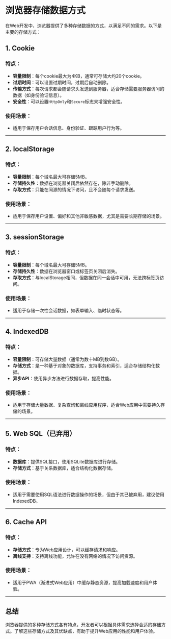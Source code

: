 # 浏览器存储数据方式

在Web开发中，浏览器提供了多种存储数据的方式，以满足不同的需求。以下是主要的存储方式：

## 1. Cookie

### 特点：
- **容量限制**：每个cookie最大为4KB，通常可存储大约20个cookie。
- **过期时间**：可以设置过期时间，过期后自动删除。
- **传输方式**：每次请求都会随请求头发送到服务器，适合存储需要服务器访问的数据（如身份验证信息）。
- **安全性**：可以设置`HttpOnly`和`Secure`标志来增强安全性。

### 使用场景：
- 适用于保存用户会话信息、身份验证、跟踪用户行为等。

---

## 2. localStorage

### 特点：
- **容量限制**：每个域名最大可存储5MB。
- **存储持久性**：数据在浏览器关闭后依然存在，除非手动删除。
- **存取方式**：只能在同源的情况下访问，且不会随每个请求发送。

### 使用场景：
- 适用于保存用户设置、偏好和其他非敏感数据，尤其是需要长期存储的场景。

---

## 3. sessionStorage

### 特点：
- **容量限制**：每个域名最大可存储5MB。
- **存储持久性**：数据在浏览器窗口或标签页关闭后消失。
- **存取方式**：与localStorage相同，但数据在同一会话中可用，无法跨标签页访问。

### 使用场景：
- 适用于存储一次性会话数据，如表单输入、临时状态等。

---

## 4. IndexedDB

### 特点：
- **容量限制**：可存储大量数据（通常为数十MB到数GB）。
- **存储方式**：是一种基于对象的数据库，支持事务和索引，适合存储结构化数据。
- **异步API**：使用异步方法进行数据存取，提高性能。

### 使用场景：
- 适用于存储大量数据、复杂查询和离线应用程序，适合Web应用中需要持久存储的场景。

---

## 5. Web SQL（已弃用）

### 特点：
- **数据库**：提供SQL接口，使用SQLite数据库进行存储。
- **存储方式**：基于关系数据库，适合结构化数据存储。

### 使用场景：
- 适用于需要使用SQL语法进行数据操作的场景，但由于其已被弃用，建议使用IndexedDB。

---

## 6. Cache API

### 特点：
- **存储方式**：专为Web应用设计，可以缓存请求和响应。
- **离线支持**：支持离线功能，允许在没有网络的情况下访问资源。

### 使用场景：
- 适用于PWA（渐进式Web应用）中缓存静态资源，提高加载速度和用户体验。

---

## 总结

浏览器提供的多种存储方式各有特点，开发者可以根据具体需求选择合适的存储方式。了解这些存储方式及其优缺点，有助于提升Web应用的性能和用户体验。
